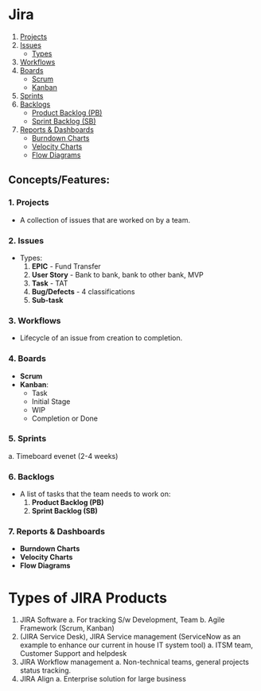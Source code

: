 # Jira

1. [Projects](#projects)
2. [Issues](#issues)
   - [Types](#types)
3. [Workflows](#workflows)
4. [Boards](#boards)
   - [Scrum](#scrum)
   - [Kanban](#kanban)
5. [Sprints](#sprints)
6. [Backlogs](#backlogs)
   - [Product Backlog (PB)](#product-backlog-pb)
   - [Sprint Backlog (SB)](#sprint-backlog-sb)
7. [Reports & Dashboards](#reports--dashboards)
   - [Burndown Charts](#burndown-charts)
   - [Velocity Charts](#velocity-charts)
   - [Flow Diagrams](#flow-diagrams)

## Concepts/Features:

### 1. Projects
- A collection of issues that are worked on by a team.

### 2. Issues
- Types:
  1. **EPIC** - Fund Transfer
  2. **User Story** - Bank to bank, bank to other bank, MVP
  3. **Task** - TAT
  4. **Bug/Defects** - 4 classifications
  5. **Sub-task**

### 3. Workflows
- Lifecycle of an issue from creation to completion.

### 4. Boards
- **Scrum**
- **Kanban**:
  - Task
  - Initial Stage
  - WIP
  - Completion or Done

### 5. Sprints
   a. Timeboard evenet (2-4 weeks)
      
### 6. Backlogs
- A list of tasks that the team needs to work on:
  1. **Product Backlog (PB)**
  2. **Sprint Backlog (SB)**

### 7. Reports & Dashboards
- **Burndown Charts**
- **Velocity Charts**
- **Flow Diagrams**

# Types of JIRA Products

1. JIRA Software
   a. For tracking S/w Development, Team
   b. Agile Framework (Scrum, Kanban)
2. (JIRA Service Desk), JIRA Service management
   (ServiceNow as an example to enhance our current in house IT system tool)
   a. ITSM team, Customer Support and helpdesk
3. JIRA Workflow management
   a. Non-technical teams, general projects status tracking.
4. JIRA Align
   a. Enterprise solution for large business
   
